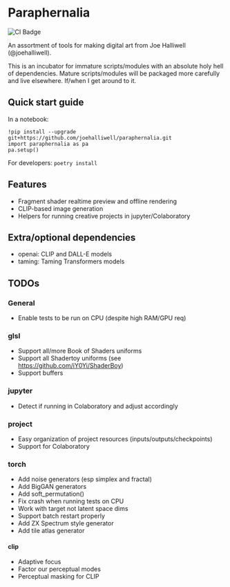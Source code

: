 # Paraphernalia

![CI Badge](https://github.com/joehalliwell/paraphernalia/actions/workflows/test.yml/badge.svg)

An assortment of tools for making digital art from Joe Halliwell
(@joehalliwell).

This is an incubator for immature scripts/modules with an absolute holy hell of
dependencies. Mature scripts/modules will be packaged more carefully and live
elsewhere. If/when I get around to it.

## Quick start guide

In a notebook:

```
!pip install --upgrade git+https://github.com/joehalliwell/paraphernalia.git
import paraphernalia as pa
pa.setup()
```

For developers: `poetry install`

## Features

- Fragment shader realtime preview and offline rendering
- CLIP-based image generation
- Helpers for running creative projects in jupyter/Colaboratory

## Extra/optional dependencies

- openai: CLIP and DALL-E models
- taming: Taming Transformers models

## TODOs

### General

- Enable tests to be run on CPU (despite high RAM/GPU req)

### glsl

- Support all/more Book of Shaders uniforms
- Support all Shadertoy uniforms (see https://github.com/iY0Yi/ShaderBoy)
- Support buffers

### jupyter

- Detect if running in Colaboratory and adjust accordingly

### project

- Easy organization of project resources (inputs/outputs/checkpoints)
- Support for Colaboratory

### torch

- Add noise generators (esp simplex and fractal)
- Add BigGAN generators
- Add soft_permutation()
- Fix crash when running tests on CPU
- Work with target not latent space dims
- Support batch restart properly
- Add ZX Spectrum style generator
- Add tile atlas generator

#### clip

- Adaptive focus
- Factor our perceptual modes
- Perceptual masking for CLIP
